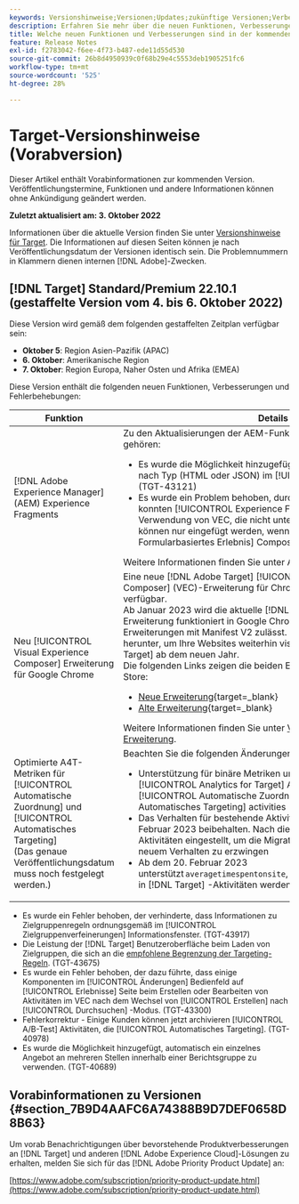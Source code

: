 ```yaml
---
keywords: Versionshinweise;Versionen;Updates;zukünftige Versionen;Verbesserungen;neue Funktionen;Fehlerbehebungen;Updates;Vorabversion
description: Erfahren Sie mehr über die neuen Funktionen, Verbesserungen und Fehlerbehebungen in der kommenden Version von Adobe Target sowie in den zugehörigen SDKs, APIs und JavaScript-Bibliotheken.
title: Welche neuen Funktionen und Verbesserungen sind in der kommenden Version enthalten?
feature: Release Notes
exl-id: f2783042-f6ee-4f73-b487-ede11d55d530
source-git-commit: 26b8d4950939c0f68b29e4c5553deb1905251fc6
workflow-type: tm+mt
source-wordcount: '525'
ht-degree: 28%

---
```


# Target-Versionshinweise (Vorabversion)

Dieser Artikel enthält Vorabinformationen zur kommenden Version. Veröffentlichungstermine, Funktionen und andere Informationen können ohne Ankündigung geändert werden.

**Zuletzt aktualisiert am: 3. Oktober 2022**

Informationen über die aktuelle Version finden Sie unter [Versionshinweise für Target](release-notes.md). Die Informationen auf diesen Seiten können je nach Veröffentlichungsdatum der Versionen identisch sein. Die Problemnummern in Klammern dienen internen [!DNL Adobe]-Zwecken.

## [!DNL Target] Standard/Premium 22.10.1 (gestaffelte Version vom 4. bis 6. Oktober 2022)

Diese Version wird gemäß dem folgenden gestaffelten Zeitplan verfügbar sein:

* **Oktober 5**: Region Asien-Pazifik (APAC)
* **6. Oktober**: Amerikanische Region
* **7. Oktober**: Region Europa, Naher Osten und Afrika (EMEA)

Diese Version enthält die folgenden neuen Funktionen, Verbesserungen und Fehlerbehebungen:

| Funktion | Details |
| --- | --- |
| [!DNL Adobe Experience Manager] (AEM) Experience Fragments | Zu den Aktualisierungen der AEM-Funktion für Experience Fragments gehören:<ul><li>Es wurde die Möglichkeit hinzugefügt, AEM Experience Fragments nach Typ (HTML oder JSON) im [!UICONTROL Angebote] Liste. (TGT-43121)</li><li>Es wurde ein Problem behoben, durch das Kunden JSON einfügen konnten [!UICONTROL Experience Fragment] Angebote bei Verwendung von VEC, die nicht unterstützt wird. JSON-Angebote können nur eingefügt werden, wenn die [!UICONTROL Formularbasiertes Erlebnis] Composer. (TGT-43846)</li></ul>Weitere Informationen finden Sie unter AEM [Experience Fragments](/help/main/c-experiences/c-manage-content/aem-experience-fragments.md). |
| Neu [!UICONTROL Visual Experience Composer] Erweiterung für Google Chrome | Eine neue [!DNL Adobe Target] [!UICONTROL Visual Experience Composer] (VEC)-Erweiterung für Chrome ist im Chrome Web Store verfügbar.<br>Ab Januar 2023 wird die aktuelle [!DNL Target] Die VEC Helper-Erweiterung funktioniert in Google Chrome nicht mehr, da Google keine Erweiterungen mit Manifest V2 zulässt. Laden Sie die neue Erweiterung herunter, um Ihre Websites weiterhin visuell zu erstellen in [!DNL Target] ab dem neuen Jahr.<br>Die folgenden Links zeigen die beiden Erweiterungen im Chrome Web Store:<ul><li>[Neue Erweiterung](https://chrome.google.com/webstore/detail/adobe-experience-cloud-vi/kgmjjkfjacffaebgpkpcllakjifppnca){target=_blank}</li><li>[Alte Erweiterung](https://chrome.google.com/webstore/detail/adobe-target-vec-helper/ggjpideecfnbipkacplkhhaflkdjagak){target=_blank}</li></ul>Weitere Informationen finden Sie unter [Visual Editing Helper-Erweiterung](/help/main/c-experiences/c-visual-experience-composer/r-troubleshoot-composer/visual-editing-helper-extension.md). |
| Optimierte A4T-Metriken für [!UICONTROL Automatische Zuordnung] und [!UICONTROL Automatisches Targeting]<br>(Das genaue Veröffentlichungsdatum muss noch festgelegt werden.) | Beachten Sie die folgenden Änderungen:<ul><li>Unterstützung für binäre Metriken und Maximierungsmetriken in [!UICONTROL Analytics for Target] A4T-Reporting für [!UICONTROL Automatische Zuordnung] und [!UICONTROL Automatisches Targeting] activities</li><li>Das Verhalten für bestehende Aktivitäten wurde bis zum 20. Februar 2023 beibehalten. Nach diesem Datum werden die Aktivitäten eingestellt, um die Migration vorhandener Aktivitäten zu neuem Verhalten zu erzwingen</li><li>Ab dem 20. Februar 2023 unterstützt `averagetimespentonsite`, `bouncerate`und `entries` Metriken in [!DNL Target] -Aktivitäten werden nicht mehr unterstützt.</li></ul> |

* Es wurde ein Fehler behoben, der verhinderte, dass Informationen zu Zielgruppenregeln ordnungsgemäß im [!UICONTROL Zielgruppenverfeinerungen] Informationsfenster. (TGT-43917)
* Die Leistung der [!DNL Target] Benutzeroberfläche beim Laden von Zielgruppen, die sich an die [empfohlene Begrenzung der Targeting-Regeln](/help/main/r-troubleshooting-target/target-limits.md#targeting-rules). (TGT-43675)
* Es wurde ein Fehler behoben, der dazu führte, dass einige Komponenten im [!UICONTROL Änderungen] Bedienfeld auf [!UICONTROL Erlebnisse] Seite beim Erstellen oder Bearbeiten von Aktivitäten im VEC nach dem Wechsel von [!UICONTROL Erstellen] nach [!UICONTROL Durchsuchen] -Modus. (TGT-43300)
* Fehlerkorrektur - Einige Kunden können jetzt archivieren [!UICONTROL A/B-Test] Aktivitäten, die [!UICONTROL Automatisches Targeting]. (TGT-40978)
* Es wurde die Möglichkeit hinzugefügt, automatisch ein einzelnes Angebot an mehreren Stellen innerhalb einer Berichtsgruppe zu verwenden. (TGT-40689)

## Vorabinformationen zu Versionen {#section_7B9D4AAFC6A74388B9D7DEF0658D8B63}

Um vorab Benachrichtigungen über bevorstehende Produktverbesserungen an [!DNL Target] und anderen [!DNL Adobe Experience Cloud]-Lösungen zu erhalten, melden Sie sich für das [!DNL Adobe Priority Product Update] an:

[https://www.adobe.com/subscription/priority-product-update.html](https://www.adobe.com/subscription/priority-product-update.html)
